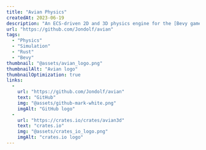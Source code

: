 ```yaml
---
title: "Avian Physics"
createdAt: 2023-06-19
description: "An ECS-driven 2D and 3D physics engine for the [Bevy game engine](https://bevyengine.org)."
url: "https://github.com/Jondolf/avian"
tags:
  - "Physics"
  - "Simulation"
  - "Rust"
  - "Bevy"
thumbnail: "@assets/avian_logo.png"
thumbnailAlt: "Avian logo"
thumbnailOptimization: true
links:
  -
    url: "https://github.com/Jondolf/avian"
    text: "GitHub"
    img: "@assets/github-mark-white.png"
    imgAlt: "GitHub logo"
  -
    url: "https://crates.io/crates/avian3d"
    text: "crates.io"
    img: "@assets/crates_io_logo.png"
    imgAlt: "crates.io logo"
---
```

